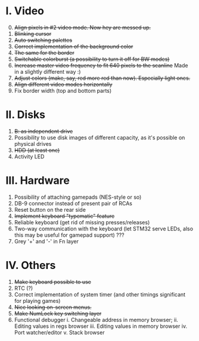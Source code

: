 I. Video
========
0. ~~Align pixels in #2 video mode. Now hey are messed up.~~
1. ~~Blinking cursor~~
2. ~~Auto switching palettes~~
3. ~~Correct implementation of the background color~~
4. ~~The same for the border~~
5. ~~Switchable colorburst (a possibility to turn it off for BW modes)~~
6. ~~Increase master video frequency to fit 640 pixels to the scanline~~ Made in a slightly different way :)
7. ~~Adjust colors (make, say, red more red than now). Especially light ones.~~
8. ~~Align different video modes horizontally~~
9. Fix border width (top and bottom parts)

II. Disks
=========
1. ~~B: as independent drive~~
2. Possibility to use disk images of different capacity, as it's possible on physical drives
3. ~~HDD (at least one)~~
4. Activity LED

III. Hardware
=============
1. Possibility of attaching gamepads (NES-style or so)
2. DB-9 connector instead of present pair of RCAs
3. Reset button on the rear side
4. ~~Implement keyboard "typematic" feature~~
5. Reliable keyboard (get rid of missing presses/releases)
6. Two-way communication with the keyboard (let STM32 serve LEDs, also this may be useful for gamepad support) ???
7. Grey '+' and '-' in Fn layer

IV. Others
===========
1. ~~Make keyboard possible to use~~
2. RTC (?)
3. Correct implementation of system timer (and other timings significant for playing games)
4. ~~Nice looking on-screen menus.~~
5. ~~Make NumLock key switching layer~~
6. Functional debugger
  i. Changeable address in memory browser;
  ii. Editing values in regs browser
  iii. Editing values in memory browser
  iv. Port watcher/editor
  v. Stack browser 
